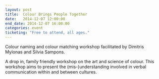 ```yaml
---
layout: post
title:  Colour Brings People Together
date:   2014-12-07 12:00:00
end_date: 2014-12-07 16:00:00
categories: event
ticketing: "Free to attend, all ages."
---
```

Colour naming and colour matching workshop facilitated by Dimitris Mylonas and Silvia Sampons.

A drop in, family friendly workshop on the art and science of colour. This workshop aims to present the (mis-)understanding involved in verbal communication within and between cultures.
